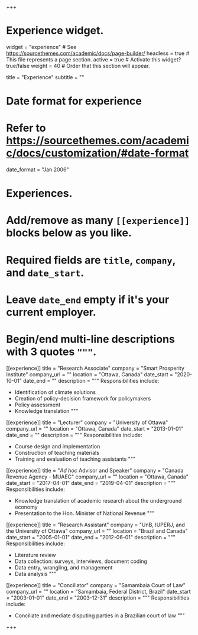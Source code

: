 +++
# Experience widget.
widget = "experience"  # See https://sourcethemes.com/academic/docs/page-builder/
headless = true  # This file represents a page section.
active = true  # Activate this widget? true/false
weight = 40  # Order that this section will appear.

title = "Experience"
subtitle = ""

# Date format for experience
#   Refer to https://sourcethemes.com/academic/docs/customization/#date-format
date_format = "Jan 2006"

# Experiences.
#   Add/remove as many `[[experience]]` blocks below as you like.
#   Required fields are `title`, `company`, and `date_start`.
#   Leave `date_end` empty if it's your current employer.
#   Begin/end multi-line descriptions with 3 quotes `"""`.

[[experience]]
  title = "Research Associate"
  company = "Smart Prosperity Institute"
  company_url = ""
  location = "Ottawa, Canada"
  date_start = "2020-10-01"
  date_end = ""
  description = """
  Responsibilities include:
  
  * Identification of climate solutions
  * Creation of policy-decision framework for policymakers
  * Policy assessment
  * Knowledge translation
    """
  
[[experience]]
  title = "Lecturer"
  company = "University of Ottawa"
  company_url = ""
  location = "Ottawa, Canada"
  date_start = "2013-01-01"
  date_end = ""
  description = """
  Responsibilities include:
  
  * Course design and implementation
  * Construction of teaching materials
  * Training and evaluation of teaching assistants
  """

[[experience]]
  title = "*Ad hoc* Advisor and Speaker"
  company = "Canada Revenue Agency - MUAEC"
  company_url = ""
  location = "Ottawa, Canada"
  date_start = "2017-04-01"
  date_end = "2019-04-01"
  description = """
  Responsibilities include:
  
  * Knowledge translation of academic research about the underground economy
  * Presentation to the Hon. Minister of National Revenue
  """
  
  [[experience]]
  title = "Research Assistant"
  company = "UnB, IUPERJ, and the University of Ottawa"
  company_url = ""
  location = "Brazil and Canada"
  date_start = "2005-01-01"
  date_end = "2012-06-01"
  description = """
  Responsibilities include:
  
  * Literature review
  * Data collection: surveys, interviews, document coding
  * Data entry, wrangling, and management
  * Data analysis
  """

[[experience]]
  title = "Conciliator"
  company = "Samambaia Court of Law"
  company_url = ""
  location = "Samambaia, Federal District, Brazil"
  date_start = "2003-01-01"
  date_end = "2003-12-31"
  description = """
  Responsibilities include:
  
  * Conciliate and mediate disputing parties in a Brazilian court of law
  """
 
+++
